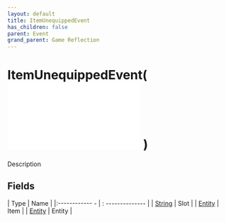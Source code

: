 ```yaml
---
layout: default
title: ItemUnequippedEvent
has_children: false
parent: Event
grand_parent: Game Reflection
---
```

# ItemUnequippedEvent( ![ EntityEventBase ](game-reflection/events/entity_event_base.md) )
Description 

## Fields
| Type | Name |
|:------------ - | : -------------- |
| [String](game-reflection/components/string.md) | Slot |
| [Entity](game-reflection/classes/entity.md) | Item |
| [Entity](game-reflection/classes/entity.md) | Entity |
